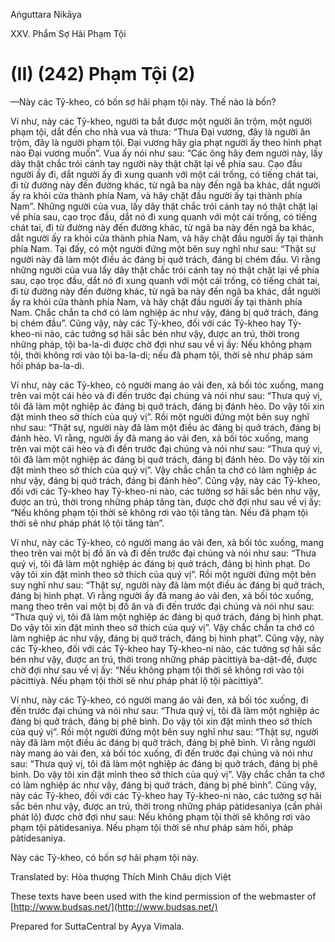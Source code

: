  

Aṅguttara Nikāya

XXV. Phẩm Sợ Hãi Phạm Tội

# (II) (242) Phạm Tội (2)

—Này các Tỷ-kheo, có bốn sợ hãi phạm tội này. Thế nào là bốn?

Ví như, này các Tỷ-kheo, người ta bắt được một người ăn trộm, một người phạm tội, dắt đến cho nhà vua và thưa: “Thưa Ðại vương, đây là người ăn trộm, đây là người phạm tội. Ðại vương hãy gia phạt người ấy theo hình phạt nào Ðại vương muốn”. Vua ấy nói như sau: “Các ông hãy đem người này, lấy dây thật chắc trói cánh tay người này thật chặt lại về phía sau. Cạo đầu người ấy đi, dắt người ấy đi xung quanh với một cái trống, có tiếng chát tai, đi từ đường này đến đường khác, từ ngã ba này đến ngã ba khác, dắt người ấy ra khỏi cửa thành phía Nam, và hãy chặt đầu người ấy tại thành phía Nam”. Những người của vua, lấy dây thật chắc trói cánh tay nó thật chặt lại về phía sau, cạo trọc đầu, dắt nó đi xung quanh với một cái trống, có tiếng chát tai, đi từ đường này đến đường khác, từ ngã ba này đến ngã ba khác, dắt người ấy ra khỏi cửa thành phía Nam, và hãy chặt đầu người ấy tại thành phía Nam. Tại đấy, có một người đứng một bên suy nghĩ như sau: “Thật sự người này đã làm một điều ác đáng bị quở trách, đáng bị chém đầu. Vì rằng những người của vua lấy dây thật chắc trói cánh tay nó thật chặt lại về phía sau, cạo trọc đầu, dắt nó đi xung quanh với một cái trống, có tiếng chát tai, đi từ đường này đến đường khác, từ ngã ba này đến ngã ba khác, dắt người ấy ra khỏi cửa thành phía Nam, và hãy chặt đầu người ấy tại thành phía Nam. Chắc chắn ta chớ có làm nghiệp ác như vậy, đáng bị quở trách, đáng bị chém đầu”. Cũng vậy, này các Tỷ-kheo, đối với các Tỷ-kheo hay Tỷ-kheo-ni nào, các tưởng sợ hãi sắc bén như vậy, được an trú, thời trong những pháp, tội ba-la-di được chờ đợi như sau về vị ấy: Nếu không phạm tội, thời không rơi vào tội ba-la-di; nếu đã phạm tội, thời sẽ như pháp sám hối pháp ba-la-di.

Ví như, này các Tỷ-kheo, có người mang áo vải đen, xả bối tóc xuống, mang trên vai một cái hèo và đi đến trước đại chúng và nói như sau: “Thưa quý vị, tôi đã làm một nghiệp ác đáng bị quở trách, đáng bị đánh hèo. Do vậy tôi xin đặt mình theo sở thích của quý vị”. Rồi một người đứng một bên suy nghĩ như sau: “Thật sự, người này đã làm một điều ác đáng bị quở trách, đáng bị đánh hèo. Vì rằng, người ấy đã mang áo vải đen, xả bối tóc xuống, mang trên vai một cái hèo và đi đến trước đại chúng và nói như sau: “Thưa quý vị, tôi đã làm một nghiệp ác đáng bị quở trách, đáng bị đánh hèo. Do vậy tôi xin đặt mình theo sở thích của quý vị”. Vậy chắc chắn ta chớ có làm nghiệp ác như vậy, đáng bị quở trách, đáng bị đánh hèo”. Cũng vậy, này các Tỷ-kheo, đối với các Tỷ-kheo hay Tỷ-kheo-ni nào, các tưởng sợ hãi sắc bén như vậy, được an trú, thời trong những pháp tăng tàn, được chờ đợi như sau về vị ấy: “Nếu không phạm tội thời sẽ không rơi vào tội tăng tàn. Nếu đã phạm tội thời sẽ như pháp phát lộ tội tăng tàn”.

Ví như, này các Tỷ-kheo, có người mang áo vải đen, xả bối tóc xuống, mang theo trên vai một bị đồ ăn và đi đến trước đại chúng và nói như sau: “Thưa quý vị, tôi đã làm một nghiệp ác đáng bị quở trách, đáng bị hình phạt. Do vậy tôi xin đặt mình theo sở thích của quý vị”. Rồi một người đứng một bên suy nghĩ như sau: “Thật sự, người này đã làm một điều ác đáng bị quở trách, đáng bị hình phạt. Vì rằng người ấy đã mang áo vải đen, xả bối tóc xuống, mang theo trên vai một bị đồ ăn và đi đến trước đại chúng và nói như sau: “Thưa quý vị, tôi đã làm một nghiệp ác đáng bị quở trách, đáng bị hình phạt. Do vậy tôi xin đặt mình theo sở thích của quý vị”. Vậy chắc chắn ta chớ có làm nghiệp ác như vậy, đáng bị quở trách, đáng bị hình phạt”. Cũng vậy, này các Tỷ-kheo, đối với các Tỷ-kheo hay Tỷ-kheo-ni nào, các tưởng sợ hãi sắc bén như vậy, được an trú, thời trong những pháp pàcittiyà ba-dật-đề, được chờ đợi như sau về vị ấy: “Nếu không phạm tội thời sẽ không rơi vào tội pàcittiyà. Nếu phạm tội thời sẽ như pháp phát lộ tội pàcittiyà”.

Ví như, này các Tỷ-kheo, có người mang áo vải đen, xả bối tóc xuống, đi đến trước đại chúng và nói như sau: “Thưa quý vị, tôi đã làm một nghiệp ác đáng bị quở trách, đáng bị phê bình. Do vậy tôi xin đặt mình theo sở thích của quý vị”. Rồi một người đứng một bên suy nghĩ như sau: “Thật sự, người này đã làm một điều ác đáng bị quở trách, đáng bị phê bình. Vì rằng người này mang áo vải đen, xả bối tóc xuống, đi đến trước đại chúng và nói như sau: “Thưa quý vị, tôi đã làm một nghiệp ác đáng bị quở trách, đáng bị phê bình. Do vậy tôi xin đặt mình theo sở thích của quý vị”. Vậy chắc chắn ta chớ có làm nghiệp ác như vậy, đáng bị quở trách, đáng bị phê bình”. Cũng vậy, này các Tỷ-kheo, đối với các Tỷ-kheo hay Tỷ-kheo-ni nào, các tưởng sợ hãi sắc bén như vậy, được an trú, thời trong những pháp pàtidesaniya (cần phải phát lộ) được chờ đợi như sau: Nếu không phạm tội thời sẽ không rơi vào phạm tội pàtidesaniya. Nếu phạm tội thời sẽ như pháp sám hối, pháp pàtidesaniya.

Này các Tỷ-kheo, có bốn sợ hãi phạm tội này.

Translated by: Hòa thượng Thích Minh Châu dịch Việt

These texts have been used with the kind permission of the webmaster of [http://www.budsas.net/](http://www.budsas.net/)

Prepared for SuttaCentral by Ayya Vimala.